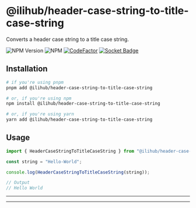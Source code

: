 # @ilihub/header-case-string-to-title-case-string

Converts a header case string to a title case string.

![NPM Version](https://img.shields.io/npm/v/%40ilihub%2Fheader-case-string-to-title-case-string?color=33cd56&logo=npm)
![NPM](https://img.shields.io/npm/l/%40ilihub%2Fheader-case-string-to-title-case-string)
[![CodeFactor](https://www.codefactor.io/repository/github/ilihub/npm/badge)](https://www.codefactor.io/repository/github/ilihub/npm)
[![Socket Badge](https://socket.dev/api/badge/npm/package/@ilihub/header-case-string-to-title-case-string)](https://socket.dev/npm/package/@ilihub/header-case-string-to-title-case-string)

## Installation

```bash
# if you're using pnpm
pnpm add @ilihub/header-case-string-to-title-case-string

# or, if you're using npm
npm install @ilihub/header-case-string-to-title-case-string

# or, if you're using yarn
yarn add @ilihub/header-case-string-to-title-case-string
```

## Usage

```javascript
import { HeaderCaseStringToTitleCaseString } from "@ilihub/header-case-string-to-title-case-string";

const string = "Hello-World";

console.log(HeaderCaseStringToTitleCaseString(string));

// Output
// Hello World
```

---

<!-- sponsors_and_backers_section_start -->

<!-- sponsors_and_backers_section_end -->

---
